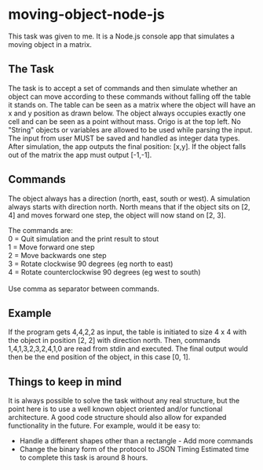 # moving-object-node-js
This task was given to me. It is a Node.js console app that simulates a moving object in a matrix. 

## The Task
The task is to accept a set of commands and then simulate whether an object can move according to these commands without falling off the table it stands on. The table can be seen as a matrix where the object will have an x and y position as drawn below. 
The object always occupies exactly one cell and can be seen as a point without mass. Origo is at the top left. No "String" objects or variables are allowed to be used while parsing the input. The input from user MUST be saved and handled as integer data types. 
After simulation, the app outputs the final position: [x,y]. If the object falls out of the matrix the app must output [-1,-1].

## Commands
The object always has a direction (north, east, south or west). A simulation always starts with direction north. North means that if the object sits on [2, 4] and moves forward one step, the object will now stand on [2, 3].

The commands are:<br />
0 = Quit simulation and the print result to stout<br />
1 = Move forward one step<br />
2 = Move backwards one step<br />
3 = Rotate clockwise 90 degrees (eg north to east)<br />
4 = Rotate counterclockwise 90 degrees (eg west to south)<br />
<br />
Use comma as separator between commands.

## Example
If the program gets 4,4,2,2 as input, the table is initiated to size 4 x 4 with the object in position [2, 2] with direction north. Then, commands 1,4,1,3,2,3,2,4,1,0 are read
from stdin and executed. The final output would then be the end position of the object, in this case [0, 1].


## Things to keep in mind
It is always possible to solve the task without any real structure, but the point here is to use a well known object oriented and/or functional architecture.
A good code structure should also allow for expanded functionality in the future. For example, would it be easy to:
- Handle a different shapes other than a rectangle - Add more commands
- Change the binary form of the protocol to JSON Timing
Estimated time to complete this task is around 8 hours.

